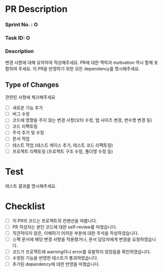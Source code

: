 # PR Description

### Sprint No. : O

### Task ID: O

### Description
변경 사항에 대해 요약하여 작성해주세요. PR에 대한 맥락과 motivation 역시 함께 포함하여 주세요. 이 PR을 반영하기 위한 모든 dependency를 명시해주세요.

## Type of Changes

관련된 사항에 체크해주세요

- [ ] 새로운 기능 추가
- [ ] 버그 수정
- [ ] 코드에 영향을 주지 않는 변경 사항(오타 수정, 탭 사이즈 변경, 변수명 변경 등)
- [ ] 코드 리팩토링
- [ ] 주석 추가 및 수정
- [ ] 문서 작업
- [ ] 테스트 작업 (테스트 케이스 추가, 테스트 코드 리팩토링)
- [ ] 프로젝트 리팩토링 (프로젝트 구조 수정, 폴더명 수정 등)

# Test

테스트 결과를 명시해주세요.

# Checklist

- [ ] 이 PR의 코드는 프로젝트의 컨벤션을 따릅니다.
- [ ] PR 작성자는 본인 코드에 대한 self-review를 마쳤습니다.
- [ ] 직관적이지 않은, 이해하기 어려운 부분에 대한 주석을 작성하였습니다.
- [ ] 스펙 문서에 해당 변경 사항을 적용했거나, 문서 담당자에게 변경을 요청하였습니다.
- [ ] 코드가 프로젝트에 warning이나 error를 유발하지 않았음을 확인하였습니다.
- [ ] 수정된 기능을 반영한 테스트가 통과하였습니다.
- [ ] 추가된 dependency에 대한 반영을 마쳤습니다.
